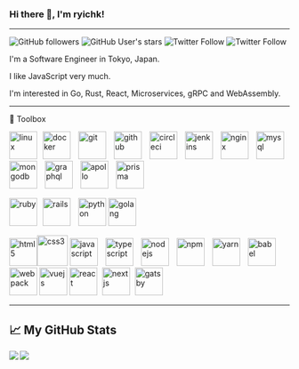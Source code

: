 ### Hi there 👋, I'm ryichk!

--------

![GitHub followers](https://img.shields.io/github/followers/ryichk?style=social)
![GitHub User's stars](https://img.shields.io/github/stars/ryichk?style=social)
![Twitter Follow](https://img.shields.io/twitter/follow/ryichk?style=social)
![Twitter Follow](https://img.shields.io/twitter/follow/ryichk_dev?style=social)

I'm a Software Engineer in Tokyo, Japan.

I like JavaScript very much.

I'm interested in Go, Rust, React, Microservices, gRPC and WebAssembly.

--------

🧰 Toolbox

<img src='https://cdn.worldvectorlogo.com/logos/linux-tux.svg' alt='linux' width='50' height='50' /><img src='https://cdn.worldvectorlogo.com/logos/docker.svg' alt='docker' width='50' height='50' hspace='10' />
<img src='https://cdn.worldvectorlogo.com/logos/git-icon.svg' alt='git' width='50' height='50' />
<img src='https://cdn.worldvectorlogo.com/logos/github-icon-1.svg' alt='github' width='50' height='50' hspace='10' />
<img src='https://cdn.worldvectorlogo.com/logos/circleci.svg' alt='circleci' width='50' height='50' />
<img src='https://cdn.worldvectorlogo.com/logos/jenkins-1.svg' alt='jenkins' width='50' height='50' hspace='10' />
<img src='https://cdn.worldvectorlogo.com/logos/nginx-1.svg' alt='nginx' width='50' height='50' />
<img src='https://cdn.worldvectorlogo.com/logos/mysql-5.svg' alt='mysql' width='50' height='50' hspace='10' />
<img src='https://cdn.worldvectorlogo.com/logos/mongodb.svg' alt='mongodb' width='50' height='50' />
<img src='https://cdn.worldvectorlogo.com/logos/graphql.svg' alt='graphql' width='50' height='50' hspace='10' />
<img src='https://cdn.worldvectorlogo.com/logos/apollo-graphql-1.svg' alt='apollo' width='50' height='50' />
<img src='https://cdn.worldvectorlogo.com/logos/prisma-2.svg' alt='prisma' width='50' height='50' hspace='10' />

<img src='https://cdn.worldvectorlogo.com/logos/ruby.svg' alt='ruby' width='50' height='50' /><img src='https://cdn.worldvectorlogo.com/logos/rails-1.svg' alt='rails' width='50' height='50' hspace='10' />
<img src='https://cdn.worldvectorlogo.com/logos/python-5.svg' alt='python' width='50' height='50' />
<img src='https://cdn.worldvectorlogo.com/logos/golang-gopher.svg' alt='golang' width='50' height='50' />

<img src='https://cdn.worldvectorlogo.com/logos/html5.svg' alt='html5' width='50' height='50' /><img src='https://cdn.worldvectorlogo.com/logos/css3.svg' alt='css3' width='55' height='55' />
<img src='https://cdn.worldvectorlogo.com/logos/logo-javascript.svg' alt='javascript' width='50' height='50' />
<img src='https://cdn.worldvectorlogo.com/logos/typescript.svg' alt='typescript' width='50' height='50' hspace='10' />
<img src='https://cdn.worldvectorlogo.com/logos/nodejs-1.svg' alt='nodejs' width='50' height='50' />
<img src='https://cdn.worldvectorlogo.com/logos/npm.svg' alt='npm' width='50' height='50' hspace='10' />
<img src='https://cdn.worldvectorlogo.com/logos/yarn.svg' alt='yarn' width='50' height='50' />
<img src='https://cdn.worldvectorlogo.com/logos/babel-10.svg' alt='babel' width='50' height='50' hspace='10' />
<img src='https://cdn.worldvectorlogo.com/logos/webpack.svg' alt='webpack' width='50' height='50' />
<img src='https://cdn.worldvectorlogo.com/logos/vue-js-1.svg' alt='vuejs' width='50' height='50' />
<img src='https://cdn.worldvectorlogo.com/logos/react-2.svg' alt='react' width='50' height='50' />
<img src='https://cdn.worldvectorlogo.com/logos/next-js.svg' alt='nextjs' width='50' height='50' hspace='5' />
<img src='https://cdn.worldvectorlogo.com/logos/gatsby.svg' alt='gatsby' width='50' height='50' />

--------

## &#x1f4c8; My GitHub Stats

<a href='https://github.com/anuraghazra/github-readme-stats'>
  <img align='left' src='https://github-readme-stats.vercel.app/api?username=ryichk&theme=tokyonight' />
</a>

<a href='https://github.com/anuraghazra/github-readme-stats'>
  <img align='left' src='https://github-readme-stats.vercel.app/api/top-langs/?username=ryichk&hide=powershell,vue,roff,html,css,scss&theme=cobalt' />
</a>

<!--
**ryichk/ryichk** is a ✨ _special_ ✨ repository because its `README.md` (this file) appears on your GitHub profile.

Here are some ideas to get you started:

- 🔭 I’m currently working on ...
- 🌱 I’m currently learning ...
- 👯 I’m looking to collaborate on ...
- 🤔 I’m looking for help with ...
- 💬 Ask me about ...
- 📫 How to reach me: ...
- 😄 Pronouns: ...
- ⚡ Fun fact: ...
-->

